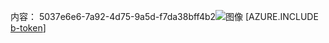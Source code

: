 内容： 5037e6e6-7a92-4d75-9a5d-f7da38bff4b2![图像](a75d838f-5b90-490f-ba88-aa9bf2c43e31.png)
[AZURE.INCLUDE [b-token](4bb816a9-fb66-47ce-9a43-3fd26640bb62.md)]

